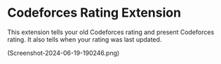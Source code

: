 # Codeforces Rating Extension

This extension tells your old Codeforces rating and present Codeforces rating. It also tells when your rating was last updated.

(Screenshot-2024-06-19-190246.png)
